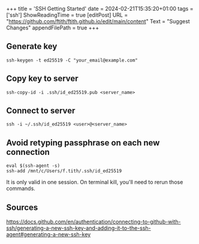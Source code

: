 +++
title = 'SSH Getting Started'
date = 2024-02-21T15:35:20+01:00
tags = ['ssh']
ShowReadingTime = true
[editPost]
URL = "https://github.com/ftith/ftith.github.io/edit/main/content"
Text = "Suggest Changes"
appendFilePath = true
+++

## Generate key
```
ssh-keygen -t ed25519 -C "your_email@example.com"
```

## Copy key to server
```
ssh-copy-id -i .ssh/id_ed25519.pub <server_name>
```

## Connect to server
```
ssh -i ~/.ssh/id_ed25519 <user>@<server_name>
```

## Avoid retyping passphrase on each new connection
```
eval $(ssh-agent -s)
ssh-add /mnt/c/Users/f.tith/.ssh/id_ed25519
```
It is only valid in one session. On terminal kill, you'll need to rerun those commands.

## Sources
https://docs.github.com/en/authentication/connecting-to-github-with-ssh/generating-a-new-ssh-key-and-adding-it-to-the-ssh-agent#generating-a-new-ssh-key
